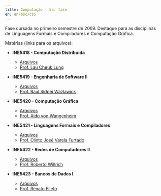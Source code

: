 ```yaml
---
title: Computação - 5a. fase
en: en/bsc/cs5
---
```


Fase cursada no primeiro semestre de 2009. Destaque para as disciplinas de Linguagens Formais e Compiladores e Computação Gráfica.

Matérias (links para os arquivos):

  * **INE5418 - Computação Distribuída**
      + [Arquivos](http://constantijn.alvb.in/graduacao/disciplinas/ine5418/)
      + [Prof. Lau Cheuk Lung](http://www.inf.ufsc.br/~lau.lung/)

  * **INE5419 - Engenharia de Software II**
      + [Arquivos](http://constantijn.alvb.in/graduacao/disciplinas/ine5419/)
      + [Prof. Raul Sidnei Wazlawick](http://www.inf.ufsc.br/~raul/)

  * **INE5420 - Computação Gráfica**
      + [Arquivos](http://constantijn.alvb.in/graduacao/disciplinas/ine5420/)
      + [Prof. Aldo von Wangenheim](http://www.inf.ufsc.br/~awangenh/)

  * **INE5421 - Linguagens Formais e Compiladores**
      + [Arquivos](http://constantijn.alvb.in/graduacao/disciplinas/ine5421/)
      + [Prof. Olinto José Varela Furtado](http://www.inf.ufsc.br/~olinto/)

  * **INE5422 - Redes de Computadores II**
      + [Arquivos](http://constantijn.alvb.in/graduacao/disciplinas/ine5422/)
     + [Prof. Roberto Willrich](http://www.inf.ufsc.br/~willrich/)

  * **INE5423 - Bancos de Dados I**
      + [Arquivos](http://constantijn.alvb.in/graduacao/disciplinas/ine5423/)
      + [Prof. Renato Fileto](http://www.inf.ufsc.br/~fileto/)

